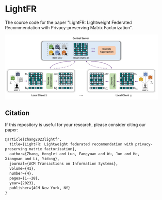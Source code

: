 # LightFR

The source code for the paper "LightFR: Lightweight Federated Recommendation with Privacy-preserving Matrix Factorization".

![](/figs/framework.png)

## Citation
If this repository is useful for your research, please consider citing our paper:

```
@article{zhang2023lightfr,
  title={LightFR: Lightweight federated recommendation with privacy-preserving matrix factorization},
  author={Zhang, Honglei and Luo, Fangyuan and Wu, Jun and He, Xiangnan and Li, Yidong},
  journal={ACM Transactions on Information Systems},
  volume={41},
  number={4},
  pages={1--28},
  year={2023},
  publisher={ACM New York, NY}
}
```
